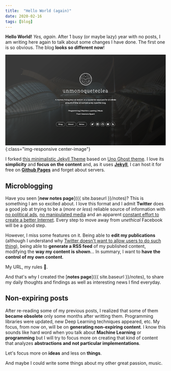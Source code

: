```yaml
---
title:  "Hello World (again)"
date: 2020-02-16
tags: [blog]
---
```


**Hello World!** *Yes, again*. After 1 busy (or maybe lazy) year with
no posts, I am writing here again to talk about some changes I have
done. The first one is so obvious. The blog **looks so different
now**!

![New Blog Aspect](/assets/images/posts/blog.png){:class="img-responsive center-image"}


I forked [this minimalistic Jekyll
Theme](https://github.com/joshgerdes/jekyll-uno) based on [Uno Ghost
theme](https://github.com/daleanthony/Uno). I love its **simplicity**
and **focus on the content** and, as it uses
[**Jekyll**](https://jekyllrb.com/), I can host it for free on
[**Github Pages**](https://pages.github.com/) and forget about
servers.

## Microblogging

Have you seen [**new notes page**]({{ site.baseurl }}/notes)?  This is
something I am so excited about. I love this format and I admit
**Twitter** does a good job at trying to be a (*more or less*)
reliable source of information with [no political
ads](https://twitter.com/jack/status/1189634360472829952?lang=en), [no
manipulated
media](https://blog.twitter.com/en_us/topics/company/2020/new-approach-to-synthetic-and-manipulated-media.html)
and an apparent [constant effort to create a better
Internet](https://blog.twitter.com/en_us/topics/events/2020/safer-internet-day-2020-creating-a-better-internet-for-all.html). Every
step to move away from *unethical* Facebook will be a good step.

However, I miss some features on it. Being able to **edit my
publications** (although I understand why [Twitter doesn't want to
allow users to do such
thing](https://www.theverge.com/2020/1/15/21066815/twitter-edit-button-jack-dorsey-says-no)),
being able to **generate a RSS feed** of my published content,
modifying the **way my content is shown**... In summary, I want to
**have the control of my own content**.

My URL, my rules 📣.

And that's why I created the [**notes page**]({{ site.baseurl
}}/notes), to share my daily thoughts and findings as well as
interesting news I find everyday.

## Non-expiring posts
After re-reading some of my previous posts, I realized that some of
them **became obsolete** only some months after writting
them. Programming libraries were updated, new Deep Learning techniques
appeared, etc. My focus, from now on, will be on **generating
non-expiring content**. I know this sounds like hard word when you
talk about **Machine Learning** or **programming** but I will try to
focus more on creating that kind of content that analyzes
**abstractions and not particular implementations**.

Let's focus more on **ideas** and less on **things**.

And maybe I could write some things about my other great passion,
music.
